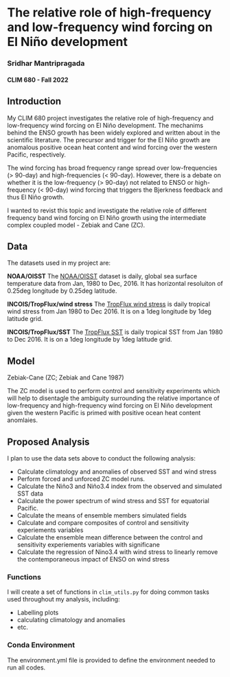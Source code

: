 # The relative role of high-frequency and low-frequency wind forcing on El Niño development
 
### Sridhar Mantripragada
#### CLIM 680 - Fall 2022

## Introduction

My CLIM 680 project investigates the relative role of high-frequency and low-frequency wind forcing on El Niño development. The mechanims behind the ENSO growth has been widely explored and written about in the scientific literature. The precursor and trigger for the El Niño growth are anomalous positive ocean heat content and wind forcing over the western Pacific, respectively. 

The wind forcing has broad frequency range spread over low-frequencies (> 90-day) and high-frequencies (< 90-day). However, there is a debate on whether it is the low-frequency (> 90-day) not related to ENSO or high-frequency (< 90-day) wind forcing that triggers the Bjerkness feedback and thus El Niño growth. 

I wanted to revist this topic and investigate the relative role of different frequency band wind forcing on El Niño growth using the intermediate complex coupled model -  Zebiak and Cane (ZC). 



## Data

The datasets used in my project are:

__NOAA/OISST__
The [NOAA/OISST](https://www.ncei.noaa.gov/products/optimum-interpolation-sst) dataset is daily, 
global sea surface temperature data from Jan, 1980 to Dec, 2016. It has horizontal resoluiton of 0.25deg longitude by 0.25deg latitude.
 
__INCOIS/TropFlux/wind stress__
The [TropFlux wind stress](https://kpegion.github.io/COLA-DATASETS-CATALOG/gpcp_precip.mon.mean.nc) is daily tropical 
wind stress from Jan 1980 to Dec 2016. It is on a 1deg longitude by 1deg latitude grid.

__INCOIS/TropFlux/SST__
The [TropFlux SST](https://kpegion.github.io/COLA-DATASETS-CATALOG/ghcn_cams) is daily tropical 
SST from Jan 1980 to Dec 2016. It is on a 1deg longitude by 1deg latitude grid.

## Model

Zebiak-Cane (ZC; Zebiak and Cane 1987)

The ZC model is used to perform control and sensitivity experiments which will help to disentagle the ambiguity surrounding the relative importance of low-frequency and high-frequency wind forcing on El Niño development given the western Pacific is primed with positive ocean heat content anomlaies.


## Proposed Analysis
I plan to use the data sets above to conduct the following analysis:
* Calculate climatology and anomalies of observed SST and wind stress
* Perform forced and unforced ZC model runs.
* Calculate the Niño3 and Niño3.4 index from the observed and simulated SST data
* Calculate the power spectrum of wind stress and SST for equatorial Pacific.
* Calculate the means of ensemble members simulated fields 
* Calculate and compare composites of control and sensitivity experiements variables
* Calculate the ensemble mean difference between the control and sensitivity experiements variables with significane
* Calculate the regression of Nino3.4 with wind stress to linearly remove the contemporaneous impact of ENSO on wind stress

### Functions
I will create a set of functions in `clim_utils.py` for doing common tasks used throughout my analysis, including:
* Labelling plots
* calculating climatology and anomalies
* etc.

### Conda Environment

The environment.yml file is provided to define the environment needed to run all codes.
